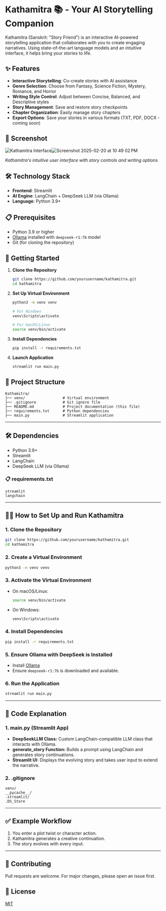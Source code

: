 # Kathamitra 📚 - Your AI Storytelling Companion

Kathamitra (Sanskrit: "Story Friend") is an interactive AI-powered storytelling application that collaborates with you to create engaging narratives. Using state-of-the-art language models and an intuitive interface, it helps bring your stories to life.


## ✨ Features

- **Interactive Storytelling**: Co-create stories with AI assistance
- **Genre Selection**: Choose from Fantasy, Science Fiction, Mystery, Romance, and Horror
- **Writing Style Control**: Adjust between Concise, Balanced, and Descriptive styles
- **Story Management**: Save and restore story checkpoints
- **Chapter Organization**: Easily manage story chapters
- **Export Options**: Save your stories in various formats (TXT, PDF, DOCX - coming soon)

## 📸 Screenshot
![Kathamitra Interface]()![Screenshot 2025-02-20 at 10 49 02 PM](https://github.com/user-attachments/assets/b63c54a7-398c-4755-b8ad-14799db2b229)

*Kathamitra's intuitive user interface with story controls and writing options*

## 🛠️ Technology Stack

- **Frontend**: Streamlit
- **AI Engine**: LangChain + DeepSeek LLM (via Ollama)
- **Language**: Python 3.9+

## 📋 Prerequisites

- Python 3.9 or higher
- [Ollama](https://ollama.ai/) installed with `deepseek-r1:7b` model
- Git (for cloning the repository)

## 🚀 Getting Started

1. **Clone the Repository**
   ```bash
   git clone https://github.com/yourusername/kathamitra.git
   cd kathamitra
   ```

2. **Set Up Virtual Environment**
   ```bash
   python3 -m venv venv
   
   # For Windows
   venv\Scripts\activate
   
   # For macOS/Linux
   source venv/bin/activate
   ```

3. **Install Dependencies**
   ```bash
   pip install -r requirements.txt
   ```

4. **Launch Application**
   ```bash
   streamlit run main.py
   ```

## 📁 Project Structure

```
Kathamitra/
├── venv/                 # Virtual environment
├── .gitignore            # Git ignore file
├── README.md             # Project documentation (this file)
├── requirements.txt      # Python dependencies
├── main.py               # Streamlit application

```
---

## 🛠️ Dependencies
- Python 3.9+
- Streamlit
- LangChain
- DeepSeek LLM (via Ollama)

### 📋 requirements.txt
```plaintext
streamlit
langchain
```
---

## 🧑‍💻 How to Set Up and Run Kathamitra
### 1. **Clone the Repository**
```bash
git clone https://github.com/yourusername/kathamitra.git
cd kathamitra
```

### 2. **Create a Virtual Environment**
```bash
python3 -m venv venv
```

### 3. **Activate the Virtual Environment**
- On macOS/Linux:
  ```bash
  source venv/bin/activate
  ```
- On Windows:
  ```bash
  venv\Scripts\activate
  ```

### 4. **Install Dependencies**
```bash
pip install -r requirements.txt
```

### 5. **Ensure Ollama with DeepSeek is Installed**
- Install [Ollama](https://ollama.ai/)
- Ensure `deepseek-r1:7b` is downloaded and available.

### 6. **Run the Application**
```bash
streamlit run main.py
```
---

## 📝 Code Explanation
### **1. main.py (Streamlit App)**
- **DeepSeekLLM Class:** Custom LangChain-compatible LLM class that interacts with Ollama.
- **generate_story Function:** Builds a prompt using LangChain and generates story continuations.
- **Streamlit UI:** Displays the evolving story and takes user input to extend the narrative.

### **2. .gitignore**
```gitignore
venv/
__pycache__/
.streamlit/
.DS_Store
```
---

## ✅ Example Workflow
1. You enter a plot twist or character action.
2. Kathamitra generates a creative continuation.
3. The story evolves with every input.

---
## 🤝 Contributing
Pull requests are welcome. For major changes, please open an issue first.

## 📜 License
[MIT](https://choosealicense.com/licenses/mit/)
